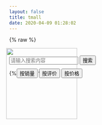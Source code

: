 ```yaml
---
layout: false
title: tmall
date: 2020-04-09 01:28:02
---
```

{% raw %}

<!DOCTYPE html>
<html>
	<head>
		<meta charset="utf-8">
		<title></title>
		<link rel="stylesheet" type="text/css" href="./bootstrap-3.3.7-dist/css/bootstrap.min.css"/>
		<script src="./js/jquery-3.4.1.min.js" type="text/javascript" charset="utf-8"></script>
		<script src="./bootstrap-3.3.7-dist/js/bootstrap.min.js" type="text/javascript" charset="utf-8"></script>
		<script src="./js/vue.js" type="text/javascript" charset="utf-8"></script>
		<link rel="stylesheet" type="text/css" href="./css/tmall.css"/>
	</head>
	<body>
		<div id="head-nav">
			<header-div :num = "shopping_trolley_list.length"></header-div>
		</div>
		<main style="min-width: 1013px;" id = "main-box">
			<div id="search">
				<div style="position: relative;padding-top: 20px;">
					<a href="newTmall.html"><img src="./img/tmall.png" style="position: absolute;top: 0px;left: -8px;width: 190px;"></a>
					<input id = "search-info"type="search"placeholder="请输入搜索内容" x-webkit-speech="" x-webkit-grammar="builtin:search" lang="zh-CN">
					<button id = "search-commit"type="commit">搜索</button>
				</div>
			</div>
		</main>
		<div id="goods-inf" style="position: relative;">
			<div id="choice" style="position: absolute;top: 10px;left: 20px;">
				<button type="button" onclick="by_sellnum()">按销量</button>
				<button type="button" onclick="by_talknum()">按评价</button>
				<button type="button" onclick="by_price()">按价格</button>
			</div>
			<new-goods-box
			v-for="goods in goodsList"
			:goods="goods"
			></new-goods-box>
		</div>
		<div id="footer">
			<footer-box></footer-box>
		</div>
		<script src="./js/data.js" type="text/javascript" charset="utf-8"></script>
		<script src="js/sessionstorage.js" type="text/javascript" charset="utf-8"></script>
		<script src="./js/load.js" type="text/javascript" charset="utf-8"></script>
		<script src="js/click.js" type="text/javascript" charset="utf-8"></script>
		<script type="text/javascript">
			var searcharr = [];
			function by_sellnum(){
				console.log(searcharr)
				searcharr = searcharr.sort(function(x,y){
					return Number(y.sellnum) - Number(x.sellnum)
				})
			}
			function by_talknum(){
				searcharr = searcharr.sort(function(x,y){
					return Number(y.talknum) - Number(x.talknum)
				})
			}
			function by_price(){
				searcharr = searcharr.sort(function(x,y){
					return Number(x.price) - Number(y.price)
				})
			}
		</script>
		<script type="text/javascript">
			var searchinfo = window.location.href.split("?")[1]
			var searchfor = decodeURIComponent(searchinfo)
			for(i in goodsList){
				var s = JSON.stringify(goodsList[i])
				if(s.match(searchfor)){
					searcharr.push(JSON.parse(s))
				}
			}
			Vue.component('new-goods-box', {
							props: ['goods'],
							template: `
								<div v-bind:id="goods.name" class="goods-cell">
									<table><tr><td height = "187px" width = "187px" ><a :href=newurl(goods.img)><img v-bind:src="goods.img + '/1.jpg'"></a></td></tr></table>
									<a :href=newurl(goods.img)><span>{{goods.price}}</span></a>
									<div class="goods-cell-p">
										<a :href=newurl(goods.img)>{{goods.describe}}</a>
									</div>
									<div class = "sell-info">
										<div style= "width : 100px; border-left: none">
											月成交<strong>{{goods.sellnum}}</strong>笔
										</div>
										<div style= "width : 60px">
											评价<strong>{{goods.talknum}}</strong>
										</div>
										<div style= "width : 29px;border-right: none">
											<a href = "nothing"><img src="img/site/wangwang.png"></a>
										</div>
									</div>
								</div>
								`,
							computed: {
								newurl(){
									return function(x){
										var str = "good.html";
										var x = x.split("/")
										x.shift();
										x.shift();
										x = x.join("/")
										str = str.concat("?",x);
										return str;
									}
								}
							}
						})
			var vm1 = new Vue({
							el: "#goods-inf",
							data:{
								goodsList: searcharr
							},
						})
			$("a[href=nothing]").click(function(){
				alert("nothing");
				return false;
			});
		</script>
	</body>
</html>


{% endraw %}